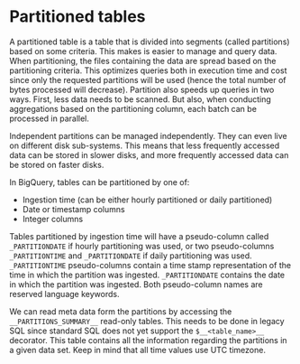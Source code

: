 # Partitioned tables

A partitioned table is a table that is divided into segments (called partitions) based on some criteria. This makes is easier to manage and query data. When partitioning, the files containing the data are spread based on the partitioning criteria. This optimizes queries both in execution time and cost since only the requested partitions will be used (hence the total number of bytes processed will decrease). Partition also speeds up queries in two ways. First, less data needs to be scanned. But also, when conducting aggregations based on the partitioning column, each batch can be processed in parallel.

Independent partitions can be managed independently. They can even live on different disk sub-systems. This means that less frequently accessed data can be stored in slower disks, and more frequently accessed data can be stored on faster disks.

In BigQuery, tables can be partitioned by one of:

- Ingestion time (can be either hourly partitioned or daily partitioned)
- Date or timestamp columns
- Integer columns

Tables partitioned by ingestion time will have a pseudo-column called `_PARTITIONDATE` if hourly partitioning was used, or two pseudo-columns `_PARTITIONTIME` and `_PARTITIONDATE` if daily partitioning was used. `_PARTITIONTIME` pseudo-columns contain a time stamp representation of the time in which the partition was ingested. `_PARTITIONDATE` contains the date in which the partition was ingested. Both pseudo-column names are reserved language keywords.

We can read meta data form the partitions by accessing the `__PARTITIONS_SUMMARY__` read-only tables. This needs to be done in legacy SQL since standard SQL does not yet support the `$__<table_name>__` decorator. This table contains all the information regarding the partitions in a given data set. Keep in mind that all time values use UTC timezone.
